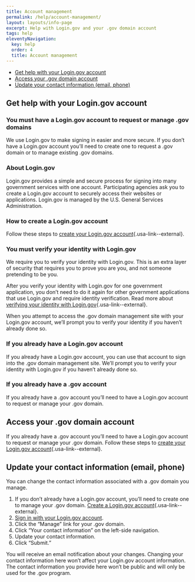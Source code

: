 ```yaml
---
title: Account management
permalink: /help/account-management/
layout: layouts/info-page
excerpt: Help with Login.gov and your .gov domain account
tags: help
eleventyNavigation:
  key: help
  order: 4
  title: Account management
---
```

 
- [Get help with your Login.gov account](#get-help-with-your-login.gov-account)
- [Access your .gov domain account](#access-your-.gov-domain-account)
- [Update your contact information (email, phone)](#update-your-contact-information-(email%2C-phone))

## Get help with your Login.gov account

### You must have a Login.gov account to request or manage .gov domains

We use Login.gov to make signing in easier and more secure. If you don’t have a Login.gov account you’ll need to create one to request a .gov domain or to manage existing .gov domains. 

### About Login.gov

Login.gov provides a simple and secure process for signing into many government services with one account. Participating agencies ask you to create a Login.gov account to securely access their websites or applications. Login.gov is managed by the U.S. General Services Administration.

### How to create a Login.gov account

Follow these steps to [create your Login.gov account](https://login.gov/help/get-started/create-your-account/){.usa-link--external}.

### You must verify your identity with Login.gov

We require you to verify your identity with Login.gov. This is an extra layer of security that requires you to prove you are you, and not someone pretending to be you.

After you verify your identity with Login.gov for one government application, you don’t need to do it again for other government applications that use Login.gov and require identity verification. Read more about [verifying your identity with Login.gov](https://login.gov/help/verify-your-identity/how-to-verify-your-identity/){.usa-link--external}. 

When you attempt to access the .gov domain management site with your Login.gov account, we’ll prompt you to verify your identity if you haven’t already done so.

### If you already have a Login.gov account

If you already have a Login.gov account, you can use that account to sign into the .gov domain management site. We’ll prompt you to verify your identity with Login.gov if you haven’t already done so.

### If you already have a .gov account

If you already have a .gov account you’ll need to have a Login.gov account to request or manage your .gov domain.

## Access your .gov domain account

If you already have a .gov account you’ll need to have a Login.gov account to request or manage your .gov domain. Follow these steps to [create your Login.gov account](https://login.gov/help/get-started/create-your-account/){.usa-link--external}.

## Update your contact information (email, phone)
You can change the contact information associated with a .gov domain you manage.

1. If you don’t already have a Login.gov account, you’ll need to create one to manage your .gov domain. [Create a Login.gov account](https://login.gov/help/get-started/create-your-account/){.usa-link--external}.
2. [Sign in with your Login.gov account](#).
3. Click the “Manage” link for your .gov domain.
4. Click “Your contact information” on the left-side navigation.
5. Update your contact information.
6. Click “Submit.”

You will receive an email notification about your changes. Changing your contact information here won’t affect your Login.gov account information. The contact information you provide here won’t be public and will only be used for the .gov program.
 



